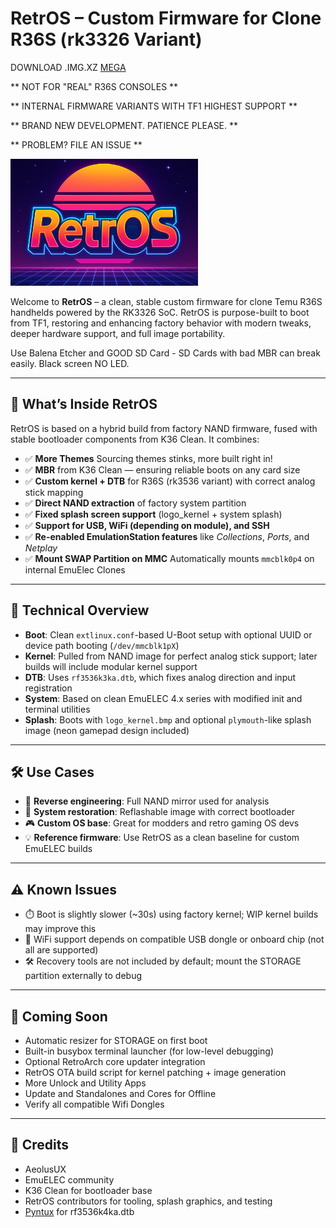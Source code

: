 # RetrOS – Custom Firmware for Clone R36S (rk3326 Variant)

DOWNLOAD .IMG.XZ
[MEGA](https://mega.nz/file/7sABGLoJ#Fw7Yx9VQ3KhYL8dy1KE8RItUIrB7xSwjRnwRGqv4l3g)

** NOT FOR "REAL" R36S CONSOLES **

** INTERNAL FIRMWARE VARIANTS WITH TF1 HIGHEST SUPPORT **

** BRAND NEW DEVELOPMENT. PATIENCE PLEASE. **

** PROBLEM? FILE AN ISSUE **

<img src="media/retros.png" width="300"/>

Welcome to **RetrOS** – a clean, stable custom firmware for clone Temu R36S handhelds powered by the RK3326 SoC. RetrOS is purpose-built to boot from TF1, restoring and enhancing factory behavior with modern tweaks, deeper hardware support, and full image portability.

Use Balena Etcher and GOOD SD Card - SD Cards with bad MBR can break easily. Black screen NO LED.

---

## 🚀 What’s Inside RetrOS

RetrOS is based on a hybrid build from factory NAND firmware, fused with stable bootloader components from K36 Clean. It combines:

- ✅ **More Themes** Sourcing themes stinks, more built right in!
- ✅ **MBR** from K36 Clean — ensuring reliable boots on any card size
- ✅ **Custom kernel + DTB** for R36S (rk3536 variant) with correct analog stick mapping
- ✅ **Direct NAND extraction** of factory system partition
- ✅ **Fixed splash screen support** (logo_kernel + system splash)
- ✅ **Support for USB, WiFi (depending on module), and SSH**
- ✅ **Re-enabled EmulationStation features** like *Collections*, *Ports*, and *Netplay*
- ✅ **Mount SWAP Partition on MMC** Automatically mounts `mmcblk0p4` on internal EmuElec Clones

---

## 🔧 Technical Overview

- **Boot**: Clean `extlinux.conf`-based U-Boot setup with optional UUID or device path booting (`/dev/mmcblk1pX`)
- **Kernel**: Pulled from NAND image for perfect analog stick support; later builds will include modular kernel support
- **DTB**: Uses `rf3536k3ka.dtb`, which fixes analog direction and input registration
- **System**: Based on clean EmuELEC 4.x series with modified init and terminal utilities
- **Splash**: Boots with `logo_kernel.bmp` and optional `plymouth`-like splash image (neon gamepad design included)

---

## 🛠 Use Cases

- 🧪 **Reverse engineering**: Full NAND mirror used for analysis
- 💾 **System restoration**: Reflashable image with correct bootloader
- 🎮 **Custom OS base**: Great for modders and retro gaming OS devs
- 💡 **Reference firmware**: Use RetrOS as a clean baseline for custom EmuELEC builds

---

## ⚠️ Known Issues

- ⏱️ Boot is slightly slower (~30s) using factory kernel; WIP kernel builds may improve this
- 🔌 WiFi support depends on compatible USB dongle or onboard chip (not all are supported)
- 🛠️ Recovery tools are not included by default; mount the STORAGE partition externally to debug

---

## 🧠 Coming Soon

- Automatic resizer for STORAGE on first boot
- Built-in busybox terminal launcher (for low-level debugging)
- Optional RetroArch core updater integration
- RetrOS OTA build script for kernel patching + image generation
- More Unlock and Utility Apps
- Update and Standalones and Cores for Offline
- Verify all compatible Wifi Dongles

---

## 📂 Credits

- AeolusUX
- EmuELEC community
- K36 Clean for bootloader base
- RetrOS contributors for tooling, splash graphics, and testing
- [Pyntux](https://github.com/Pyntux) for rf3536k4ka.dtb

